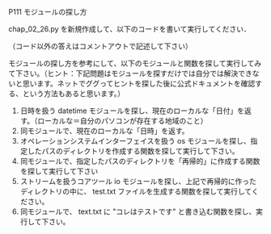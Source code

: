 P111 モジュールの探し方

chap_02_26.py を新規作成して、以下のコードを書いて実行してください．

（コード以外の答えはコメントアウトで記述して下さい）

モジュールの探し方を参考にして、以下のモジュールと関数を探して実行してみて下さい。（ヒント：下記問題はモジュールを探すだけでは自分では解決できないと思います。ネットでググってヒントを探した後に公式ドキュメントを確認する、という方法もあると思います。）

1. 日時を扱う datetime モジュールを探し、現在のローカルな「日付」を返す。（ローカルな＝自分のパソコンが存在する地域のこと）
1. 同モジュールで、現在のローカルな「日時」を返す。
1. オペレーションシステムインターフェイスを扱う os モジュールを探し、指定したパスのディレクトリを作成する関数を探して実行して下さい。
1. 同モジュールで、指定したパスのディレクトリを「再帰的」に作成する関数を探して実行して下さい
1. ストリームを扱うコアツール io モジュールを探し、上記で再帰的に作ったディレクトリの中に、 test.txt ファイルを生成する関数を探して実行してください。
1. 同モジュールで、 text.txt に "コレはテストです" と書き込む関数を探し、実行して下さい。
